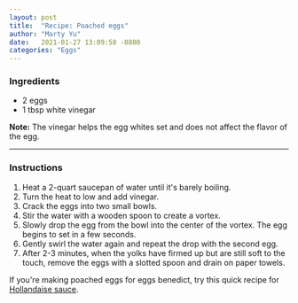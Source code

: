 ```yaml
---
layout: post
title:  "Recipe: Poached eggs"
author: "Marty Yu"
date:   2021-01-27 13:09:58 -0800
categories: "Eggs"
---
```

### Ingredients
* 2 eggs
* 1 tbsp white vinegar  

**Note:** The vinegar helps the egg whites set and does not affect the flavor of the egg.

---

### Instructions
1. Heat a 2-quart saucepan of water until it's barely boiling.
2. Turn the heat to low and add vinegar.
3. Crack the eggs into two small bowls.
4. Stir the water with a wooden spoon to create a vortex.
5. Slowly drop the egg from the bowl into the center of the vortex. The egg begins to set in a few seconds.
6. Gently swirl the water again and repeat the drop with the second egg.
7. After 2-3 minutes, when the yolks have firmed up but are still soft to the touch, remove the eggs with a slotted spoon and drain on paper towels.  

If you're making poached eggs for eggs benedict, try this quick recipe for [Hollandaise sauce].


[Hollandaise sauce]: https://www.simplyrecipes.com/recipes/easy_blender_hollandaise_sauce/
